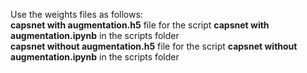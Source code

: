 Use the weights files as follows:<br>
<b>capsnet with augmentation.h5</b> file for the script <b>capsnet with augmentation.ipynb</b> in the scripts folder<br>
<b>capsnet without augmentation.h5</b> file for the script <b>capsnet without augmentation.ipynb</b> in the scripts folder
